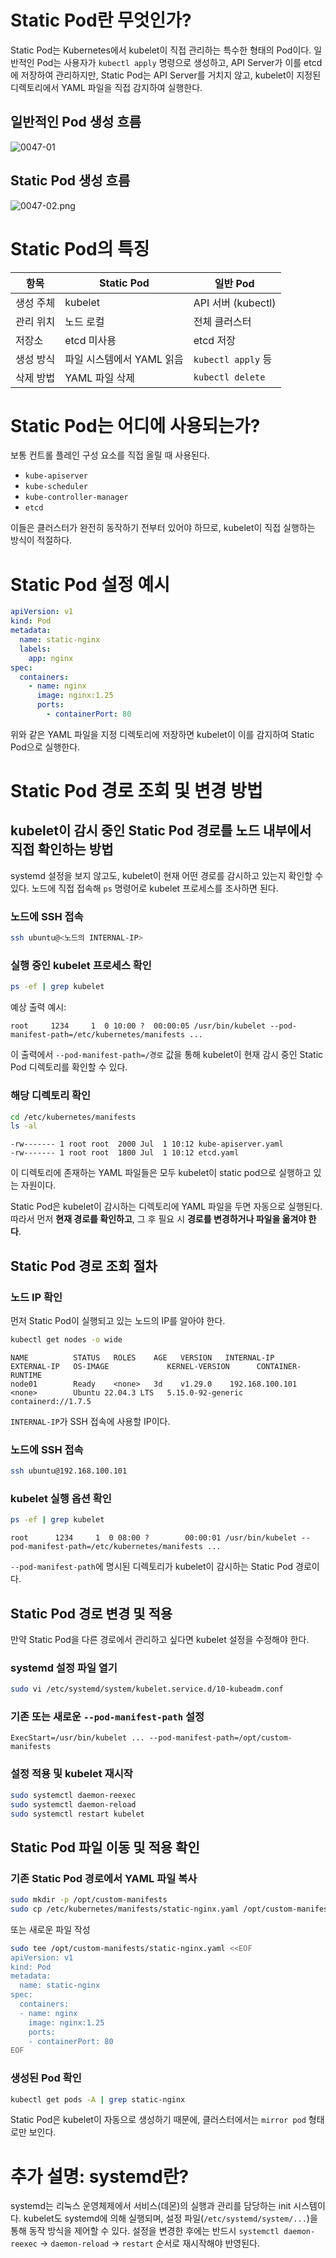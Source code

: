 # Static Pod란 무엇인가?

Static Pod는 Kubernetes에서 kubelet이 직접 관리하는 특수한 형태의 Pod이다.
일반적인 Pod는 사용자가 `kubectl apply` 명령으로 생성하고, API Server가 이를 etcd에 저장하여 관리하지만,
Static Pod는 API Server를 거치지 않고, kubelet이 지정된 디렉토리에서 YAML 파일을 직접 감지하여 실행한다.

## 일반적인 Pod 생성 흐름

![0047-01](/tech-blog/resources/images/kubernetes/0047-01.png)

## Static Pod 생성 흐름

![0047-02.png](/tech-blog/resources/images/kubernetes/0047-02.png)

# Static Pod의 특징

| 항목    | Static Pod       | 일반 Pod            |
|-------|------------------|-------------------|
| 생성 주체 | kubelet          | API 서버 (kubectl)  |
| 관리 위치 | 노드 로컬            | 전체 클러스터           |
| 저장소   | etcd 미사용         | etcd 저장           |
| 생성 방식 | 파일 시스템에서 YAML 읽음 | `kubectl apply` 등 |
| 삭제 방법 | YAML 파일 삭제       | `kubectl delete`  |

# Static Pod는 어디에 사용되는가?

보통 컨트롤 플레인 구성 요소를 직접 올릴 때 사용된다.

- `kube-apiserver`
- `kube-scheduler`
- `kube-controller-manager`
- `etcd`

이들은 클러스터가 완전히 동작하기 전부터 있어야 하므로, kubelet이 직접 실행하는 방식이 적절하다.

# Static Pod 설정 예시

```yaml
apiVersion: v1
kind: Pod
metadata:
  name: static-nginx
  labels:
    app: nginx
spec:
  containers:
    - name: nginx
      image: nginx:1.25
      ports:
        - containerPort: 80
```

위와 같은 YAML 파일을 지정 디렉토리에 저장하면 kubelet이 이를 감지하여 Static Pod으로 실행한다.

# Static Pod 경로 조회 및 변경 방법

## kubelet이 감시 중인 Static Pod 경로를 노드 내부에서 직접 확인하는 방법

systemd 설정을 보지 않고도, kubelet이 현재 어떤 경로를 감시하고 있는지 확인할 수 있다. 노드에 직접 접속해 `ps` 명령어로 kubelet 프로세스를 조사하면 된다.

### 노드에 SSH 접속

```bash
ssh ubuntu@<노드의 INTERNAL-IP>
```

### 실행 중인 kubelet 프로세스 확인

```bash
ps -ef | grep kubelet
```

예상 출력 예시:

```
root     1234     1  0 10:00 ?  00:00:05 /usr/bin/kubelet --pod-manifest-path=/etc/kubernetes/manifests ...
```

이 출력에서 `--pod-manifest-path=/경로` 값을 통해 kubelet이 현재 감시 중인 Static Pod 디렉토리를 확인할 수 있다.

### 해당 디렉토리 확인

```bash
cd /etc/kubernetes/manifests
ls -al
```

```
-rw------- 1 root root  2000 Jul  1 10:12 kube-apiserver.yaml
-rw------- 1 root root  1800 Jul  1 10:12 etcd.yaml
```

이 디렉토리에 존재하는 YAML 파일들은 모두 kubelet이 static pod으로 실행하고 있는 자원이다.

Static Pod은 kubelet이 감시하는 디렉토리에 YAML 파일을 두면 자동으로 실행된다.
따라서 먼저 **현재 경로를 확인하고**, 그 후 필요 시 **경로를 변경하거나 파일을 옮겨야 한다**.

## Static Pod 경로 조회 절차

### 노드 IP 확인

먼저 Static Pod이 실행되고 있는 노드의 IP를 알아야 한다.

```bash
kubectl get nodes -o wide
```

```
NAME          STATUS   ROLES    AGE   VERSION   INTERNAL-IP       EXTERNAL-IP   OS-IMAGE             KERNEL-VERSION      CONTAINER-RUNTIME
node01        Ready    <none>   3d    v1.29.0    192.168.100.101   <none>        Ubuntu 22.04.3 LTS   5.15.0-92-generic   containerd://1.7.5
```

`INTERNAL-IP`가 SSH 접속에 사용할 IP이다.

### 노드에 SSH 접속

```bash
ssh ubuntu@192.168.100.101
```

### kubelet 실행 옵션 확인

```bash
ps -ef | grep kubelet
```

```
root      1234     1  0 08:00 ?        00:00:01 /usr/bin/kubelet --pod-manifest-path=/etc/kubernetes/manifests ...
```

`--pod-manifest-path`에 명시된 디렉토리가 kubelet이 감시하는 Static Pod 경로이다.

## Static Pod 경로 변경 및 적용

만약 Static Pod을 다른 경로에서 관리하고 싶다면 kubelet 설정을 수정해야 한다.

### systemd 설정 파일 열기

```bash
sudo vi /etc/systemd/system/kubelet.service.d/10-kubeadm.conf
```

### 기존 또는 새로운 `--pod-manifest-path` 설정

```
ExecStart=/usr/bin/kubelet ... --pod-manifest-path=/opt/custom-manifests
```

### 설정 적용 및 kubelet 재시작

```bash
sudo systemctl daemon-reexec
sudo systemctl daemon-reload
sudo systemctl restart kubelet
```

## Static Pod 파일 이동 및 적용 확인

### 기존 Static Pod 경로에서 YAML 파일 복사

```bash
sudo mkdir -p /opt/custom-manifests
sudo cp /etc/kubernetes/manifests/static-nginx.yaml /opt/custom-manifests/
```

또는 새로운 파일 작성

```bash
sudo tee /opt/custom-manifests/static-nginx.yaml <<EOF
apiVersion: v1
kind: Pod
metadata:
  name: static-nginx
spec:
  containers:
  - name: nginx
    image: nginx:1.25
    ports:
    - containerPort: 80
EOF
```

### 생성된 Pod 확인

```bash
kubectl get pods -A | grep static-nginx
```

Static Pod은 kubelet이 자동으로 생성하기 때문에, 클러스터에서는 `mirror pod` 형태로만 보인다.

# 추가 설명: systemd란?

systemd는 리눅스 운영체제에서 서비스(데몬)의 실행과 관리를 담당하는 init 시스템이다.
kubelet도 systemd에 의해 실행되며, 설정 파일(`/etc/systemd/system/...`)을 통해 동작 방식을 제어할 수 있다.
설정을 변경한 후에는 반드시 `systemctl daemon-reexec` → `daemon-reload` → `restart` 순서로 재시작해야 반영된다.
